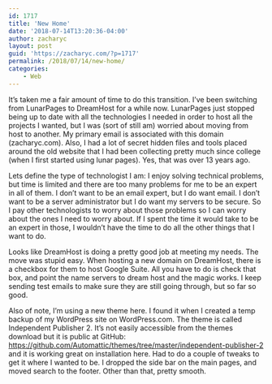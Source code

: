 ```yaml
---
id: 1717
title: 'New Home'
date: '2018-07-14T13:20:36-04:00'
author: zacharyc
layout: post
guid: 'https://zacharyc.com/?p=1717'
permalink: /2018/07/14/new-home/
categories:
    - Web
---
```


It’s taken me a fair amount of time to do this transition. I’ve been switching from LunarPages to DreamHost for a while now. LunarPages just stopped being up to date with all the technologies I needed in order to host all the projects I wanted, but I was (sort of still am) worried about moving from host to another. My primary email is associated with this domain (zacharyc.com). Also, I had a lot of secret hidden files and tools placed around the old website that I had been collecting pretty much since college (when I first started using lunar pages). Yes, that was over 13 years ago.

Lets define the type of technologist I am: I enjoy solving technical problems, but time is limited and there are too many problems for me to be an expert in all of them. I don’t want to be an email expert, but I do want email. I don’t want to be a server administrator but I do want my servers to be secure. So I pay other technologists to worry about those problems so I can worry about the ones I need to worry about. If I spent the time it would take to be an expert in those, I wouldn’t have the time to do all the other things that I want to do.

Looks like DreamHost is doing a pretty good job at meeting my needs. The move was stupid easy. When hosting a new domain on DreamHost, there is a checkbox for them to host Google Suite. All you have to do is check that box, and point the name servers to dream host and the magic works. I keep sending test emails to make sure they are still going through, but so far so good.

Also of note, I’m using a new theme here. I found it when I created a temp backup of my WordPress site on WordPress.com. The theme is called Independent Publisher 2. It’s not easily accessible from the themes download but it is public at GitHub: <https://github.com/Automattic/themes/tree/master/independent-publisher-2> and it is working great on installation here. Had to do a couple of tweaks to get it where I wanted to be. I dropped the side bar on the main pages, and moved search to the footer. Other than that, pretty smooth.